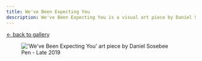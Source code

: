 ```yaml
---
title: We've Been Expecting You
description: We've Been Expecting You is a visual art piece by Daniel Sosebee.
---
```


<a class="card" href="/art#weve-been-expecting-you">← back to gallery</a>

<figure>
<img src="/assets/art/weve-been-expecting-you.jpg" alt="'We've Been Expecting You' art piece by Daniel Sosebee"/>
<figcaption>Pen - Late 2019</figcaption>
</figure>
